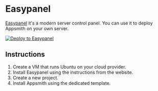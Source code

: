 # Easypanel
[Easypanel](https://easypanel.io) it's a modern server control panel. You can use it to deploy Appsmith on your own server.

[![Deploy to Easypanel](https://easypanel.io/img/deploy-on-easypanel-40.svg)](https://easypanel.io/docs/templates/appsmith)

## Instructions

1. Create a VM that runs Ubuntu on your cloud provider.
2. Install Easypanel using the instructions from the website.
3. Create a new project.
4. Install Appsmith using the dedicated template.